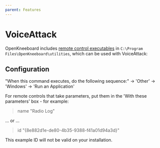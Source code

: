 ```yaml
---
parent: Features
---
```


# VoiceAttack

OpenKneeboard includes [remote control executables](./remote-controls.md) in `C:\Program Files\OpenKneeboard\utilities`, which can be used with VoiceAttack:

## Configuration

"When this command executes, do the following sequence:" -> 'Other' -> 'Windows' -> 'Run an Application'

For remote controls that take parameters, put them in the 'With these parameters' box - for example:

> name "Radio Log"

... or ...

> id "{8e882d1e-de80-4b35-9388-f41a01d94a3d}"

This example ID will not be valid on your installation.
